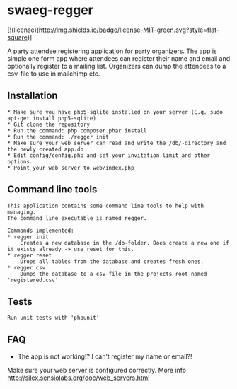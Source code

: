 swaeg-regger
============

[!(license)(http://img.shields.io/badge/license-MIT-green.svg?style=flat-square)]

A party attendee registering application for party organizers.
The app is simple one form app where attendees can register their name and email and optionally register to a mailing list.
Organizers can dump the attendees to a csv-file to use in mailchimp etc. 

## Installation
	* Make sure you have php5-sqlite installed on your server (E.g. sudo apt-get install php5-sqlite)
	* Git clone the repository
	* Run the command: php composer.phar install
	* Run the command: ./regger init
	* Make sure your web server can read and write the /db/-directory and the newly created app.db
	* Edit config/config.php and set your invitation limit and other options.
	* Point your web server to web/index.php

## Command line tools

	This application contains some command line tools to help with managing.
	The command line executable is named regger.

	Commands implemented:
	* regger init   
		Creates a new database in the /db-folder. Does create a new one if it exists already -> use reset for this.
	* regger reset
		Drops all tables from the database and creates fresh ones.
	* regger csv
		Dumps the database to a csv-file in the projects root named 'registered.csv'

## Tests

	Run unit tests with 'phpunit'

## FAQ

* The app is not working!? I can't register my name or email?!

Make sure your web server is configured correctly. More info http://silex.sensiolabs.org/doc/web_servers.html
		
